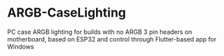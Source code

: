 # ARGB-CaseLighting
PC case ARGB lighting for builds with no ARGB 3 pin headers on motherboard, based on ESP32 and control through Flutter-based app for Windows
